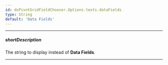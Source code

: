 ```yaml
---
id: dxPivotGridFieldChooser.Options.texts.dataFields
type: String
default: 'Data Fields'
---
```

---
##### shortDescription
The string to display instead of **Data Fields**.

---
